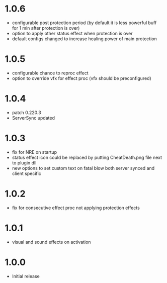 # 1.0.6
* configurable post protection period (by default it is less powerful buff for 1 min after protection is over)
* option to apply other status effect when protection is over
* default configs changed to increase healing power of main protection

# 1.0.5
* configurable chance to reproc effect
* option to override vfx for effect proc (vfx should be preconfigured)

# 1.0.4
* patch 0.220.3
* ServerSync updated

# 1.0.3
* fix for NRE on startup
* status effect icon could be replaced by putting CheatDeath.png file next to plugin dll
* new options to set custom text on fatal blow both server synced and client specific

# 1.0.2
* fix for consecutive effect proc not applying protection effects

# 1.0.1
* visual and sound effects on activation

# 1.0.0
* Initial release
